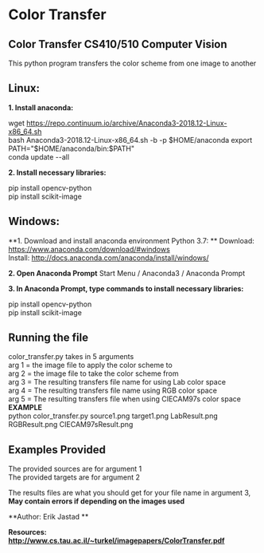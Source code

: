 # Color Transfer
## Color Transfer CS410/510 Computer Vision
This python program transfers the color scheme from one image to another

## Linux: 

**1. Install anaconda:**

wget https://repo.continuum.io/archive/Anaconda3-2018.12-Linux-x86_64.sh  
bash Anaconda3-2018.12-Linux-x86_64.sh -b -p $HOME/anaconda  
export PATH="$HOME/anaconda/bin:$PATH"  
conda update --all  

**2. Install necessary libraries:**

pip install opencv-python  
pip install scikit-image  


## Windows: 

**1. Download and install anaconda environment Python 3.7: **
Download: https://www.anaconda.com/download/#windows  
Install: http://docs.anaconda.com/anaconda/install/windows/  

**2. Open Anaconda Prompt**
Start Menu / Anaconda3 / Anaconda Prompt  

**3. In Anaconda Prompt, type commands to install necessary libraries:**

pip install opencv-python  
pip install scikit-image  

## Running the file
color_transfer.py takes in 5 arguments  
arg 1 = the image file to apply the color scheme to  
arg 2 = the image file to take the color scheme from  
arg 3 = The resulting transfers file name for using Lab color space  
arg 4 = The resulting transfers file name using RGB color space  
arg 5 = The resulting transfers file when using CIECAM97s color space  
**EXAMPLE**  
python color_transfer.py source1.png target1.png LabResult.png RGBResult.png CIECAM97sResult.png  

## Examples Provided
The provided sources are for argument 1  
The provided targets are for argument 2  

The results files are what you should get for your file name in argument 3,
**May contain errors if depending on the images used**  


**Author: Erik Jastad  **

**Resources: http://www.cs.tau.ac.il/~turkel/imagepapers/ColorTransfer.pdf**
